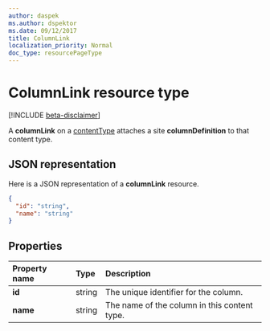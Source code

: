 ```yaml
---
author: daspek
ms.author: dspektor
ms.date: 09/12/2017
title: ColumnLink
localization_priority: Normal
doc_type: resourcePageType
---
```

# ColumnLink resource type

[!INCLUDE [beta-disclaimer](../../includes/beta-disclaimer.md)]

A **columnLink** on a [contentType][] attaches a site **columnDefinition** to that content type.

[contentType]: contenttype.md

## JSON representation

Here is a JSON representation of a **columnLink** resource.
<!-- { "blockType": "resource", "@odata.type": "microsoft.graph.columnLink" } -->

```json
{
  "id": "string",
  "name": "string"
}
```

## Properties

| Property name | Type   | Description
|:--------------|:-------|:----------------------------------------------------
| **id**        | string | The unique identifier for the column.
| **name**      | string | The name of the column  in this content type.

<!--
{
  "type": "#page.annotation",
  "description": "",
  "keywords": "",
  "section": "documentation",
  "tocPath": "Resources/ColumnLink",
  "suppressions": []
}
-->
